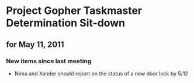 Project Gopher Taskmaster Determination Sit-down
================================================
for May 11, 2011
----------------

### New items since last meeting
+ Nima and Xander should report on the status of a new door lock by 5/12

